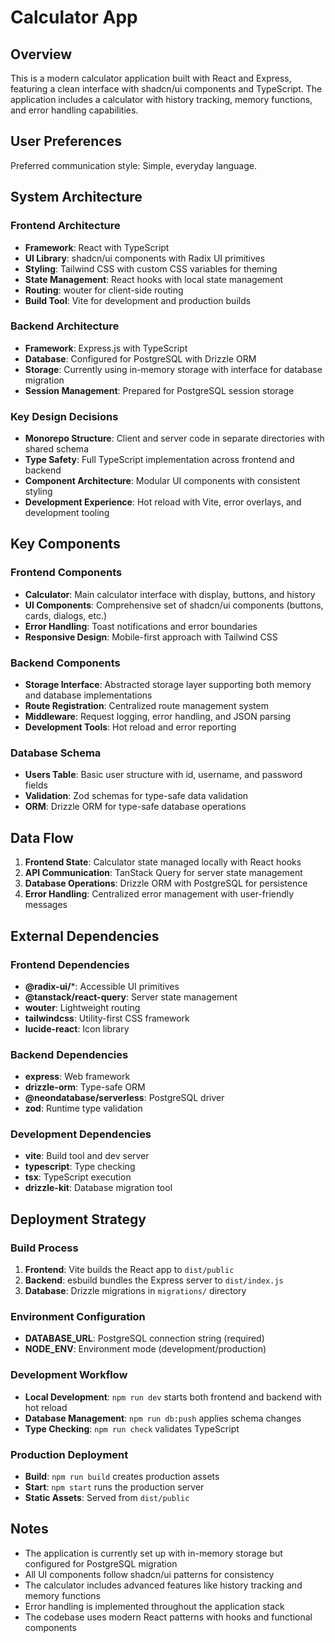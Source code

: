 # Calculator App

## Overview

This is a modern calculator application built with React and Express, featuring a clean interface with shadcn/ui components and TypeScript. The application includes a calculator with history tracking, memory functions, and error handling capabilities.

## User Preferences

Preferred communication style: Simple, everyday language.

## System Architecture

### Frontend Architecture
- **Framework**: React with TypeScript
- **UI Library**: shadcn/ui components with Radix UI primitives
- **Styling**: Tailwind CSS with custom CSS variables for theming
- **State Management**: React hooks with local state management
- **Routing**: wouter for client-side routing
- **Build Tool**: Vite for development and production builds

### Backend Architecture
- **Framework**: Express.js with TypeScript
- **Database**: Configured for PostgreSQL with Drizzle ORM
- **Storage**: Currently using in-memory storage with interface for database migration
- **Session Management**: Prepared for PostgreSQL session storage

### Key Design Decisions
- **Monorepo Structure**: Client and server code in separate directories with shared schema
- **Type Safety**: Full TypeScript implementation across frontend and backend
- **Component Architecture**: Modular UI components with consistent styling
- **Development Experience**: Hot reload with Vite, error overlays, and development tooling

## Key Components

### Frontend Components
- **Calculator**: Main calculator interface with display, buttons, and history
- **UI Components**: Comprehensive set of shadcn/ui components (buttons, cards, dialogs, etc.)
- **Error Handling**: Toast notifications and error boundaries
- **Responsive Design**: Mobile-first approach with Tailwind CSS

### Backend Components
- **Storage Interface**: Abstracted storage layer supporting both memory and database implementations
- **Route Registration**: Centralized route management system
- **Middleware**: Request logging, error handling, and JSON parsing
- **Development Tools**: Hot reload and error reporting

### Database Schema
- **Users Table**: Basic user structure with id, username, and password fields
- **Validation**: Zod schemas for type-safe data validation
- **ORM**: Drizzle ORM for type-safe database operations

## Data Flow

1. **Frontend State**: Calculator state managed locally with React hooks
2. **API Communication**: TanStack Query for server state management
3. **Database Operations**: Drizzle ORM with PostgreSQL for persistence
4. **Error Handling**: Centralized error management with user-friendly messages

## External Dependencies

### Frontend Dependencies
- **@radix-ui/***: Accessible UI primitives
- **@tanstack/react-query**: Server state management
- **wouter**: Lightweight routing
- **tailwindcss**: Utility-first CSS framework
- **lucide-react**: Icon library

### Backend Dependencies
- **express**: Web framework
- **drizzle-orm**: Type-safe ORM
- **@neondatabase/serverless**: PostgreSQL driver
- **zod**: Runtime type validation

### Development Dependencies
- **vite**: Build tool and dev server
- **typescript**: Type checking
- **tsx**: TypeScript execution
- **drizzle-kit**: Database migration tool

## Deployment Strategy

### Build Process
1. **Frontend**: Vite builds the React app to `dist/public`
2. **Backend**: esbuild bundles the Express server to `dist/index.js`
3. **Database**: Drizzle migrations in `migrations/` directory

### Environment Configuration
- **DATABASE_URL**: PostgreSQL connection string (required)
- **NODE_ENV**: Environment mode (development/production)

### Development Workflow
- **Local Development**: `npm run dev` starts both frontend and backend with hot reload
- **Database Management**: `npm run db:push` applies schema changes
- **Type Checking**: `npm run check` validates TypeScript

### Production Deployment
- **Build**: `npm run build` creates production assets
- **Start**: `npm start` runs the production server
- **Static Assets**: Served from `dist/public`

## Notes

- The application is currently set up with in-memory storage but configured for PostgreSQL migration
- All UI components follow shadcn/ui patterns for consistency
- The calculator includes advanced features like history tracking and memory functions
- Error handling is implemented throughout the application stack
- The codebase uses modern React patterns with hooks and functional components